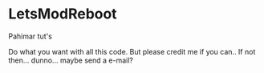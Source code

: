 LetsModReboot
=============

Pahimar tut's

Do what you want with all this code. But please credit me if you can.. If not then... dunno... maybe send a e-mail?

